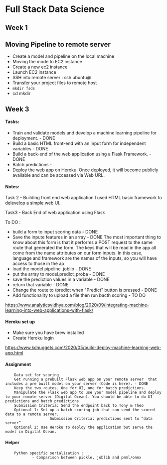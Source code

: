 # Full Stack Data Science 

## Week 1

## Moving Pipeline to remote server 

- Create a model and pipeline on the local machine 
- Moving the mode to EC2 instance 
 - Create a new ec2 instance 
 - Launch EC2 instance 
 - SSH into remote server : ssh ubuntu@<ip address>
 - Transfer your project files to remote host 
  - `mkdir fsds`
  - cd mkdir 


## Week 3

#### Tasks:
- Train and validate models and develop a machine learning pipeline for deployment. - DONE
- Build a basic HTML front-end with an input form for independent variables - DONE 
- Build a back-end of the web application using a Flask Framework. - DONE
- Batch predictions - 
- Deploy the web app on Heroku. Once deployed, it will become publicly available and can be accessed via  Web URL.

#### Notes:

Task 2 - Building front end web application 
I used HTML basic framework to delevelop a simple web UI. 

Task3 - Back End of web application using Flask 

To DO :
- build a form to input scoring data - DONE
- Save the inpute features in an array  - DONE
        The most important thing to know about this form is that it performs a POST request to the same route that generated the form. The keys that will be read in the app all come from the name attributes on our form inputs. In this case, language and framework are the names of the inputs, so you will have access to those in the ap
- load the model pipeline .joblib - DONE
- put the array to model.predict_proba - DONE
- save the prediction values in a variable - DONE
- return that variable - DONE 
- Change the route to /predict when "Predict" button is pressed - DONE
- Add functionality to upload a file then run bacth scoring - TO DO

https://www.analyticsvidhya.com/blog/2020/09/integrating-machine-learning-into-web-applications-with-flask/
#### Heroku set up 
 - Make sure you have brew installed 
 - Create Heroku login 



https://www.kdnuggets.com/2020/05/build-deploy-machine-learning-web-app.html


#### Assignment
        Data set for scoring
        Get running a prebuilt Flask web app on your remote server  that includes a pre built model on your server (Code is here). - DONE
        Keep the two routes. One for UI, one for batch predictions.
        Manipulate the Flask web app to use your model pipeline and deploy to your remote server (Digital Ocean). You should be able to do UI predictions and batch predictions. 
        Submission Criteria: Send the endpoint back to Tony & Theo
        Optional 1: Set up a batch scoring job that can send the scored data to a remote server.
                        Submission Criteria: predictions sent to “data server”
        Optional 2: Use Heroku to deploy the application but serve the model in Digital Ocean.

#### Helper
        Python specific serialization :
                - Comparison between pickle, joblib and pmml/onnx


